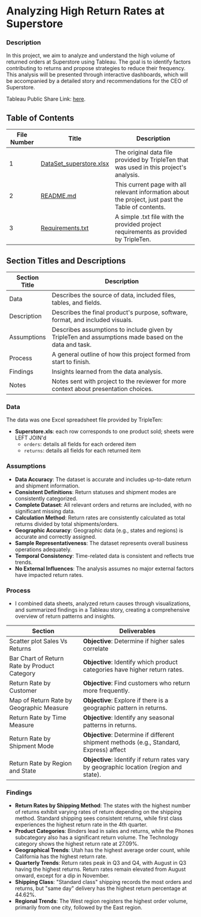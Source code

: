 # Analyzing High Return Rates at Superstore

### Description

In this project, we aim to analyze and understand the high volume of returned orders at Superstore using Tableau. The goal is to identify factors contributing to returns and propose strategies to reduce their frequency. This analysis will be presented through interactive dashboards, which will be accompanied by a detailed story and recommendations for the CEO of Superstore.

Tableau Public Share Link: [here](https://public.tableau.com/app/profile/mounika.patlolla6755/viz/Sprint5Project-MounikaPatlolla/Dashboard1?publish=yes).

## Table of Contents

| File Number | Title                                               | Description                                                                                                     |
|-------------|-----------------------------------------------------|-----------------------------------------------------------------------------------------------------------------|
| 1           | [DataSet_superstore.xlsx](DataSet_superstore.xlsx)  | The original data file provided by TripleTen that was used in this project's analysis.                          |
| 2           | [README.md](README.md)                              | This current page with all relevant information about the project, just past the Table of contents.             |
| 3           | [Requirements.txt](Requirements.txt)                | A simple .txt file with the provided project requirements as provided by TripleTen.                             |

## Section Titles and Descriptions

| Section Title | Description                                                                                                                                               |
|---------------|-----------------------------------------------------------------------------------------------------------------------------------------------------------|
| Data          | Describes the source of data, included files, tables, and fields.                                                                                         |
| Description   | Describes the final product's purpose, software, format, and included visuals.                                                                            |
| Assumptions   | Describes assumptions to include given by TripleTen and assumptions made based on the data and task.                                                      |
| Process       | A general outline of how this project formed from start to finish.                                                                                        |
| Findings      | Insights learned from the data analysis.                                                                                                                  |
| Notes         | Notes sent with project to the reviewer for more context about presentation choices.                                                                      |

### Data

The data was one Excel spreadsheet file provided by TripleTen:

- **Superstore.xls**: each row corresponds to one product sold; sheets were LEFT JOIN'd
  - `orders`: details all fields for each ordered item
  - `returns`: details all fields for each returned item


### Assumptions

- **Data Accuracy**: The dataset is accurate and includes up-to-date return and shipment information.
- **Consistent Definitions**: Return statuses and shipment modes are consistently categorized.
- **Complete Dataset**: All relevant orders and returns are included, with no significant missing data.
- **Calculation Method**: Return rates are consistently calculated as total returns divided by total shipments/orders.
- **Geographic Accuracy**: Geographic data (e.g., states and regions) is accurate and correctly assigned.
- **Sample Representativeness**: The dataset represents overall business operations adequately.
- **Temporal Consistency**: Time-related data is consistent and reflects true trends.
- **No External Influences**: The analysis assumes no major external factors have impacted return rates.

### Process

- I combined data sheets, analyzed return causes through visualizations, and summarized findings in a Tableau story, creating a comprehensive overview of return patterns and insights.

  
| Section                                        | Deliverables                                                                                                                                                   |
|------------------------------------------------|----------------------------------------------------------------------------------------------------------------------------------------------------------------|
| Scatter plot Sales Vs Returns                  | **Objective**: Determine if higher sales correlate                                                                                                             |
| Bar Chart of Return Rate by Product Category   | **Objective**: Identify which product categories have higher return rates.                                                                                     | 
| Return Rate by Customer                        | **Objective**: Find customers who return more frequently.                                                                                                      |
| Map of Return Rate by Geographic Measure       | **Objective**: Explore if there is a geographic pattern in returns.                                                                                            |
| Return Rate by Time Measure                    | **Objective**: Identify any seasonal patterns in returns.                                                                                                      |
| Return Rate by Shipment Mode                   | **Objective**: Determine if different shipment methods (e.g., Standard, Express) affect                                                                        |
| Return Rate by Region and State                | **Objective**: Identify if return rates vary by geographic location (region and state).                                                                        |

### Findings

 - **Return Rates by Shipping Method**: The states with the highest number of returns exhibit varying rates of return depending on the shipping method. Standard shipping sees consistent returns, while first class experiences the highest return rate in the 4th quarter.
 - **Product Categories**: Binders lead in sales and returns, while the Phones subcategory also has a significant return volume. The Technology category shows the highest return rate at 27.09%.
 - **Geographical Trends**: Utah has the highest average order count, while California has the highest return rate.
 - **Quarterly Trends**: Return rates peak in Q3 and Q4, with August in Q3 having the highest returns. Return rates remain elevated from August onward, except for a dip in November.
 - **Shipping Class**: "Standard class" shipping records the most orders and returns, but "same day" delivery has the highest return percentage at 44.62%.
 - **Regional Trends**: The West region registers the highest order volume, primarily from one city, followed by the East region.
